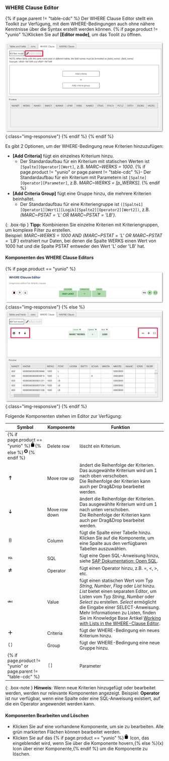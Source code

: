 
### WHERE Clause Editor

{% if page.parent != "table-cdc" %}
Der WHERE Clause Editor stellt ein Toolkit zur Verfügung, mit dem WHERE-Bedingungen auch ohne nähere Kenntnisse über die Syntax erstellt werden können.
{% if page.product != "yunio" %}Klicken Sie auf **[Editor mode]**, um das Toolit zu öffnen.

![WHERE-Clause-Builder-01](/img/content/where-clause-builder.png){:class="img-responsive"}
{% endif %} {% endif %}

Es gibt 2 Optionen, um der WHERE-Bedingung neue Kriterien hinzuzufügen:
- **[Add Criteria]** fügt ein einzelnes Kriterium hinzu. <br>
	- Der Standardaufbau für ein Kriterium mit statischen Werten ist `[Spalte][Operator][Wert]`, z.B. *MARC~WERKS = 1000*.
	{% if page.product != "yunio" or page.parent != "table-cdc" %}- Der Standardaufbau für ein Kriterium mit Parametern ist `[Spalte][Operator][Parameter]`, z.B. *MARC~WERKS = [p_WERKS]*. {% endif %} 
- **[Add Criteria Group]** fügt eine Gruppe hinzu, die mehrere Kriterien beinhaltet.
	- Der Standardaufbau für eine Kriteriengruppe ist `([Spalte1][Operator1][Wert1][Logik][Spalte2][Operator2][Wert2])`, z.B. *(MARC~PSTAT = 'L' OR MARC~PSTAT = 'LB')*.

{: .box-tip }
**Tipp:** Kombinieren Sie einzelne Kriterien mit Kriteriengruppen, um komplexe Filter zu erstellen. <br>
Beispiel:
*MARC~WERKS = 1000 AND (MARC~PSTAT = 'L' OR MARC~PSTAT = 'LB')* extrahiert nur Daten, bei denen die Spalte WERKS einen Wert von 1000 hat und die Spalte PSTAT entweder den Wert 'L' oder 'LB' hat.


#### Komponenten des WHERE Clause Editors

{% if page.product == "yunio" %}
![WHERE-Clause-Builder-Example](/img/content/yunio/where-clause-editor.png){:class="img-responsive"}
{% else %}
![WHERE-Clause-Builder-Example](/img/content/where-clause-builder-2.png){:class="img-responsive"}
{% endif %}

Folgende Komponenten stehen im Editor zur Verfügung:

| Symbol | Komponente    | Funktion          | 
|-----|-------------- |-------------| 
| {% if page.product == "yunio" %}![WHERE-Clause-Builder-Example](/img/content/icons/delete.png){% else %}![WHERE-Clause-Builder-Example](/img/content/icons/where-clause-delete.png){% endif %} | Delete row   | löscht ein Kriterium. | 
| ![WHERE-Clause-Builder-Example](/img/content/icons/where-clause-up.png)| Move row up       | ändert die Reihenfolge der Kriterien. Das ausgewählte Kriterium wird um 1 nach oben verschoben. <br>Die Reihenfolge der Kriterien kann auch per Drag&Drop bearbeitet werden.   |  
| ![WHERE-Clause-Builder-Example](/img/content/icons/where-clause-down.png)| Move row down  | ändert die Reihenfolge der Kriterien. Das ausgewählte Kriterium wird um 1 nach unten verschoben. <br>Die Reihenfolge der Kriterien kann auch per Drag&Drop bearbeitet werden.|  
| ![WHERE-Clause-Builder-Example](/img/content/icons/where-clause-column.png)| Column    | fügt die Spalte einer Tabelle hinzu. Klicken Sie auf die Komponente, um eine Spalte aus den verfügbaren Tabellen auszuwählen. | 
| ![WHERE-Clause-Builder-Example](/img/content/icons/where-clause-sql.png)| SQL       | fügt eine Open SQL-Anweisung hinzu, siehe [SAP Dokumentation: Open SQL](https://help.sap.com/doc/abapdocu_750_index_htm/7.50/de-de/abenopensql.htm).      |  
| ![WHERE-Clause-Builder-Example](/img/content/icons/where-clause-operator.png)| Operator  | fügt einen Operator hinzu, z.B. =, <, >, etc. |  
| ![WHERE-Clause-Builder-Example](/img/content/icons/where-clause-add-literal.png)| Value | fügt einen statischen Wert vom Typ *String*, *Number*, *Flag* oder *List* hinzu. *List* bietet einen separaten Editor, um Listen vom Typ *String*, *Number* oder *Select* zu erstellen. *Select* ermöglicht die Eingabe einer SELECT-Anweisung. Mehr Informationen zu Listen, finden Sie im Knowledge Base Artikel [Working with Lists in the WHERE-Clause Editor](https://kb.theobald-software.com/xtract-universal/where-clause-editor-lists).|
| ![WHERE-Clause-Builder-Example](/img/content/icons/where-clause-add.png) | Criteria | fügt der WHERE-Bedingung ein neues Kriterium hinzu. |
| ![WHERE-Clause-Builder-Example](/img/content/icons/where-clause-add-group.png) | Group | fügt der WHERE-Bedingung eine neue Gruppe hinzu.| 
{% if page.product != "yunio" or page.parent != "table-cdc" %}| ![WHERE-Clause-Builder-Example](/img/content/icons/where-clause-add-param.png)| Parameter | fügt einen zuvor definierten Laufzeitparameter hinzu, siehe [Laufzeitparameter im WHERE Clause Editor](#laufzeitparameter-im-where-clause-editor).|{% endif %} 

{: .box-note }
**Hinweis**: Wenn neue Kriterien hinzugefügt oder bearbeitet werden, werden nur relevante Komponenten angezeigt.
Beispiel: **Operator** ist nur verfügbar, wenn eine Spalte oder eine SQL-Anweisung existiert, auf die ein Operator angewendet werden kann.

#### Komponenten Bearbeiten und Löschen

- Klicken Sie auf eine vorhandene Komponente, um sie zu bearbeiten.
Alle grün markierten Flächen können bearbeitet werden.<br>
- Klicken Sie auf das {% if page.product == "yunio" %}![WHERE-Clause-Builder-Example](/img/content/icons/delete.png) Icon, das eingeblendet wird, wenn Sie über die Komponente hovern,{% else %}(x) Icon über einer Komponente,{% endif %} um die Komponente zu löschen.

